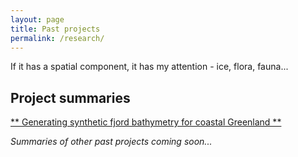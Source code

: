 ```yaml
---
layout: page
title: Past projects
permalink: /research/
---
```


If it has a spatial component, it has my attention - ice, flora, fauna...

## Project summaries

[\*\* Generating synthetic fjord bathymetry for coastal Greenland \*\*](research_summaries/2017-02-13-synthetic_fjord_geometry_SUMMARY)

*Summaries of other past projects coming soon...*

<!--[Ice mass loss over 101 years at Karsaglaciaren, sub-arctic Swewden](research_summaries/karsa_change_SUMMARY)

[Ecology of testate amoebae in an Amazonian peatland](research_summaries/amazon_peatland_SUMMARY)
-->


<!--

## Current interests

- Open source geospatial solutions to various geoscience problems (take a look at the [blog](http://chris35wills.github.io/blog))

- Characterisiation of fjord systems in data sparse regions + associated method development (R/Python based)

- Automated crevasse mapping routines and application in Greenland and Iceland (Python based)

## Additional interests (things I'm keen to get more involved with)

- Open source GIS tools for crowd source disaster management and response ([here](http://www.wired.com/2015/05/the-open-source-maps-that-made-rescues-in-nepal-possible/) is a WIRED article on such tools as used following the Nepal earthquake)

- Data visualisation through web mapping applications (have a read [here](http://mediakar.org/a-brief-introduction-to-maps-how-geospatial-information-is-used-in-journalism-how-to-get-started/))-->